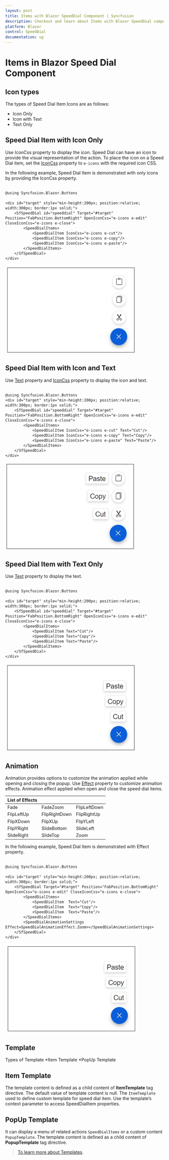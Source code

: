 ```yaml
---
layout: post
title: Items with Blazor SpeedDial Component | Syncfusion
description: Checkout and learn about Items with Blazor SpeedDial component in Blazor Server App and Blazor WebAssembly App.
platform: Blazor
control: SpeedDial
documentation: ug
---
```


# Items in Blazor Speed Dial Component

## Icon types

The types of Speed Dial Item Icons are as follows:

* Icon Only
* Icon with Text
* Text Only

## Speed Dial Item with Icon Only

Use IconCss property to display the icon. Speed Dial can have an icon to provide the visual representation of the action. To place the icon on a Speed Dial item, set the [IconCss](https://help.syncfusion.com/cr/blazor/Syncfusion.Blazor.Buttons.SpeedDialItem.html#Syncfusion_Blazor_Buttons_SpeedDialItem_IconCss) property to `e-icons` with the required icon CSS.

In the following example, Speed Dial Item is demonstrated with only icons by providing the IconCss property.

```cshtml

@using Syncfusion.Blazor.Buttons

<div id="target" style="min-height:200px; position:relative; width:300px; border:1px solid;">
    <SfSpeedDial id="speeddial" Target="#target" Position="FabPosition.BottomRight" OpenIconCss="e-icons e-edit" CloseIconCss="e-icons e-close">
        <SpeedDialItems>
            <SpeedDialItem IconCss="e-icons e-cut"/>
            <SpeedDialItem IconCss="e-icons e-copy"/>
            <SpeedDialItem IconCss="e-icons e-paste"/>
        </SpeedDialItems>
    </SfSpeedDial>
</div>

```

![Blazor Speed Dial with Icon](./images/SDItemonly.png)

## Speed Dial Item with Icon and Text

Use [Text](https://help.syncfusion.com/cr/blazor/Syncfusion.Blazor.Buttons.SpeedDialItem.html#Syncfusion_Blazor_Buttons_SpeedDialItem_Text) property and [IconCss](https://help.syncfusion.com/cr/blazor/Syncfusion.Blazor.Buttons.SpeedDialItem.html#Syncfusion_Blazor_Buttons_SpeedDialItem_IconCss) property to display the icon and text.

```cshtml

@using Syncfusion.Blazor.Buttons
<div id="target" style="min-height:200px; position:relative; width:300px; border:1px solid;">
    <SfSpeedDial id="speeddial" Target="#target" Position="FabPosition.BottomRight" OpenIconCss="e-icons e-edit" CloseIconCss="e-icons e-close">
        <SpeedDialItems>
            <SpeedDialItem IconCss="e-icons e-cut" Text="Cut"/>
            <SpeedDialItem IconCss="e-icons e-copy" Text="Copy"/>
            <SpeedDialItem IconCss="e-icons e-paste" Text="Paste"/>
        </SpeedDialItems>
    </SfSpeedDial>
</div>

```

![Blazor Speed Dial with Icon and Text](./images/SDItemwithtext.png)

## Speed Dial Item with Text Only

Use [Text](https://help.syncfusion.com/cr/blazor/Syncfusion.Blazor.Buttons.SpeedDialItem.html#Syncfusion_Blazor_Buttons_SpeedDialItem_Text) property to display the text.

```cshtml

@using Syncfusion.Blazor.Buttons

<div id="target" style="min-height:200px; position:relative; width:300px; border:1px solid;">
    <SfSpeedDial id="speeddial" Target="#target" Position="FabPosition.BottomRight" OpenIconCss="e-icons e-edit" CloseIconCss="e-icons e-close">
        <SpeedDialItems>
            <SpeedDialItem Text="Cut"/>
            <SpeedDialItem Text="Copy"/>
            <SpeedDialItem Text="Paste"/>
        </SpeedDialItems>
    </SfSpeedDial>
</div>

```

![Blazor Speed Dial with Text only](./images/SDTextonly.png)

## Animation

Animation provides options to customize the animation applied while opening and closing the popup. Use [Effect](https://help.syncfusion.com/cr/blazor/Syncfusion.Blazor.Buttons.SpeedDialAnimationSettings.html#Syncfusion_Blazor_Buttons_SpeedDialAnimationSettings_Effect) property to customize animation effects. Animation effect applied when open and close the speed dial items.

| List of Effects |  |  | 
| --- | --- | --- | 
| Fade | FadeZoom | FlipLeftDown | 
| FlipLeftUp | FlipRightDown| FlipRightUp|
| FlipXDown | FlipXUp | FlipYLeft |
| FlipYRight | SlideBottom | SlideLeft |
| SlideRight | SlideTop | Zoom |

In the following example, Speed Dial Item is demonstrated with Effect property.

```cshtml

@using Syncfusion.Blazor.Buttons

<div id="target" style="min-height:200px; position:relative; width:300px; border:1px solid;">
    <SfSpeedDial Target="#target" Position="FabPosition.BottomRight" OpenIconCss="e-icons e-edit" CloseIconCss="e-icons e-close">
        <SpeedDialItems>
            <SpeedDialItem  Text="Cut"/>
            <SpeedDialItem  Text="Copy"/>
            <SpeedDialItem  Text="Paste"/>
        </SpeedDialItems>
        <SpeedDialAnimationSettings Effect=SpeedDialAnimationEffect.Zoom></SpeedDialAnimationSettings>
    </SfSpeedDial>
</div>

```

![Blazor Speed Dial Animation](./images/Animation.png)

## Template

Types of Template
*Item Template
*PopUp Template

## Item Template

The template content is defined as a child content of <b>ItemTemplate</b> tag directive. The default value of template content is null. The `ItemTemplate` used to define custom template for speed dial item. Use the template’s context parameter to access SpeedDialItem properties.

## PopUp Template

It can display a menu of related actions `SpeedDialItems` or a custom content `PopupTemplate`. The template content is defined as a child content of <b>PopupTemplate</b> tag directive.

> [To learn more about Templates](https://blazor.syncfusion.com/documentation/speeddial/template).